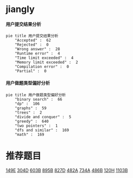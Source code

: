 # jiangly

<!-- tabs:start -->



#### **用户提交结果分析**

```mermaid
pie title 用户提交结果分析
    "Accepted" :  62
    "Rejected" :  0
    "Wrong answer" :  28
    "Runtime error" :  4
    "Time limit exceeded" :  4
    "Memory limit exceeded" :  2
    "Compilation error" :  0
    "Partial" :  0
```

#### **用户做题类型偏好分析**

```mermaid
pie title 用户做题类型偏好分析
    "binary search" :  66
    "dp" :  106
    "graphs" :  59
    "trees" :  2
    "divide and conquer" :  5
    "greedy" :  640
    "two pointers" :  1
    "dfs and similar" :  169
    "math" :  169
```



<!-- tabs:end -->
# 推荐题目
[149E](https://codeforces.com/contest/149/problem/E)
[304D](https://codeforces.com/contest/304/problem/D)
[603B](https://codeforces.com/contest/603/problem/B)
[895B](https://codeforces.com/contest/895/problem/B)
[827D](https://codeforces.com/contest/827/problem/D)
[482A](https://codeforces.com/contest/482/problem/A)
[734A](https://codeforces.com/contest/734/problem/A)
[486B](https://codeforces.com/contest/486/problem/B)
[120H](https://codeforces.com/contest/120/problem/H)
[1103B](https://codeforces.com/contest/1103/problem/B)

